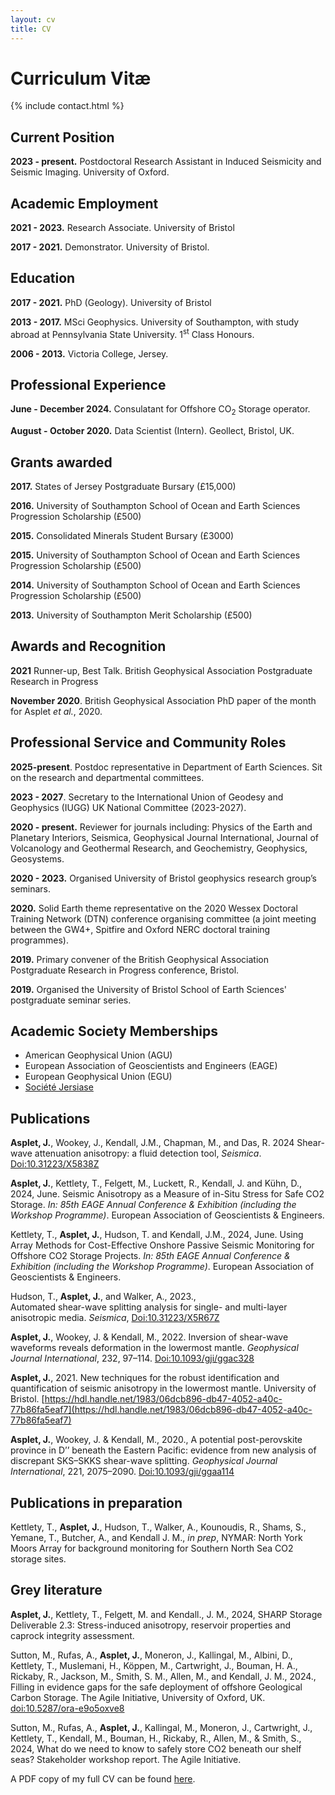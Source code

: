 ```yaml
---
layout: cv
title: CV
---
```


# Curriculum Vitæ

{% include contact.html %}

## Current Position

**2023 - present.** Postdoctoral Research Assistant in Induced Seismicity and Seismic Imaging. University of Oxford. 

## Academic Employment

**2021 - 2023.** Research Associate. University of Bristol

**2017 - 2021.** Demonstrator. University of Bristol. 

## Education

**2017 - 2021.** PhD (Geology). University of Bristol

**2013 - 2017.** MSci Geophysics. University of Southampton, with study abroad at Pennsylvania State University. 1<sup>st</sup> Class Honours.

**2006 - 2013.** Victoria College, Jersey.
 
## Professional Experience

**June - December 2024.** Consulatant for Offshore CO<sub>2</sub> Storage operator.

**August - October 2020.** Data Scientist (Intern). Geollect, Bristol, UK. 

## Grants awarded

**2017.** States of Jersey Postgraduate Bursary (£15,000)

**2016.** University of Southampton School of Ocean and Earth Sciences Progression Scholarship (£500)

**2015.** Consolidated Minerals Student Bursary (£3000)

**2015.** University of Southampton School of Ocean and Earth Sciences Progression Scholarship (£500)

**2014.** University of Southampton School of Ocean and Earth Sciences Progression Scholarship (£500)

**2013.** University of Southampton Merit Scholarship (£500)

## Awards and Recognition

**2021** Runner-up, Best Talk. British Geophysical Association Postgraduate Research in Progress

**November 2020**. British Geophysical Association PhD paper of the month for Asplet _et al._, 2020.

## Professional Service and Community Roles

**2025-present**. Postdoc representative in Department of Earth Sciences. Sit on the research and departmental committees.  

**2023 - 2027**. Secretary to the International Union of Geodesy and Geophysics (IUGG) UK National Committee (2023-2027).

**2020 - present.** Reviewer for journals including: Physics of the Earth and Planetary Interiors, Seismica, Geophysical Journal International, Journal of Volcanology and Geothermal Research, and Geochemistry, Geophysics, Geosystems. 

**2020 - 2023.** Organised University of Bristol geophysics research group’s seminars.

**2020.** Solid Earth theme representative on the 2020 Wessex Doctoral Training Network (DTN) conference organising committee (a joint meeting between the GW4+, Spitfire and Oxford NERC doctoral training programmes).

**2019.** Primary convener of the British Geophysical Association Postgraduate Research in Progress conference, Bristol.

**2019.** Organised the University of Bristol School of Earth Sciences' postgraduate seminar series.

## Academic Society Memberships

 - American Geophysical Union (AGU)
 - European Association of Geoscientists and Engineers (EAGE)
 - European Geophysical Union (EGU)
 - [Société Jersiase](https://www.societe.je/)

## Publications 

**Asplet, J.**, Wookey, J., Kendall, J.M., Chapman, M., and Das, R. 2024 
Shear-wave attenuation anisotropy: a fluid detection tool, _Seismica_. [Doi:10.31223/X5838Z](Doi:10.31223/X5838Z)

**Asplet, J.**, Kettlety, T., Felgett, M., Luckett, R., Kendall, J. and Kühn, D., 2024, June. Seismic Anisotropy as a Measure of in-Situ Stress for Safe CO2 Storage. _In: 85th EAGE Annual Conference & Exhibition (including the Workshop Programme)_. European Association of Geoscientists & Engineers.

Kettlety, T., **Asplet, J.**, Hudson, T. and Kendall, J.M., 2024, June. Using Array Methods for Cost-Effective Onshore Passive Seismic Monitoring for Offshore CO2 Storage Projects. _In: 85th EAGE Annual Conference & Exhibition (including the Workshop Programme)_. European Association of Geoscientists & Engineers.

Hudson, T., **Asplet, J.**, and Walker, A., 2023.,  
Automated shear-wave splitting analysis for single- and multi-layer anisotropic media. _Seismica_, [Doi:10.31223/X5R67Z](Doi:10.31223/X5R67Z)

**Asplet, J.**, Wookey, J. & Kendall, M., 2022.
Inversion of shear-wave waveforms reveals deformation in the lowermost mantle. 
_Geophysical Journal International_, 232, 97–114. [Doi:10.1093/gji/ggac328](Doi:10.1093/gji/ggac328)

**Asplet, J.**, 2021.
New techniques for the robust identification and quantification of seismic anisotropy in the lowermost mantle. University of Bristol. [https://hdl.handle.net/1983/06dcb896-db47-4052-a40c-77b86fa5eaf7](https://hdl.handle.net/1983/06dcb896-db47-4052-a40c-77b86fa5eaf7)

**Asplet, J.**, Wookey, J. & Kendall, M., 2020., 
A potential post-perovskite province in D’’ beneath the Eastern Pacific: evidence from new analysis of discrepant SKS–SKKS shear-wave splitting.
_Geophysical Journal International_, 221, 2075–2090. [Doi:10.1093/gji/ggaa114](Doi:10.1093/gji/ggaa114)

## Publications in preparation

Kettlety, T., **Asplet, J.**, Hudson, T., Walker, A., Kounoudis, R., Shams, S., Yemane, T., Butcher, A., and Kendall J. M., _in prep_, NYMAR: North York Moors Array for background monitoring for Southern North Sea CO2 storage sites.

## Grey literature

**Asplet, J.**, Kettlety, T., Felgett, M. and Kendall., J. M., 2024, SHARP Storage Deliverable 2.3: Stress-induced anisotropy, reservoir properties and caprock integrity assessment. 

Sutton, M., Rufas, A., **Asplet, J.**, Moneron, J., Kallingal, M., Albini, D., Kettlety, T., Muslemani, H., Köppen, M., Cartwright, J., Bouman, H. A., Rickaby, R., Jackson, M., Smith, S. M., Allen, M., and Kendall, J. M., 2024., Filling in evidence gaps for the safe deployment of offshore Geological Carbon Storage. The Agile Initiative, University of Oxford, UK. [doi:10.5287/ora-e9o5oxve8]([doi:10.5287/ora-e9o5oxve8])

Sutton, M., Rufas, A., **Asplet, J.**, Kallingal, M., Moneron, J., Cartwright, J., Kettlety, T., Kendall, M., Bouman, H., Rickaby, R., Allen, M., & Smith, S., 2024, What do we need to know to safely store CO2 beneath our shelf seas? Stakeholder workshop report. The Agile Initiative.



A PDF copy of my full CV can be found [here](/JosephAsplet_academicCV_apr25.pdf).


